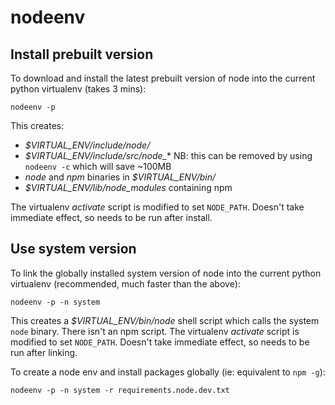 # nodeenv

## Install prebuilt version

To download and install the latest prebuilt version of node into the current python virtualenv (takes 3 mins):

```
nodeenv -p
```

This creates:
* *$VIRTUAL_ENV/include/node/*
* *$VIRTUAL_ENV/include/src/node_** NB: this can be removed by using `nodeenv -c` which will save ~100MB
* *node* and *npm* binaries in *$VIRTUAL_ENV/bin/*
* *$VIRTUAL_ENV/lib/node_modules* containing npm

The virtualenv *activate* script is modified to set `NODE_PATH`. Doesn't take immediate effect, so needs to be run after install.

## Use system version

To link the globally installed system version of node into the current python virtualenv (recommended, much faster than the above):

```
nodeenv -p -n system
````

This creates a *$VIRTUAL_ENV/bin/node* shell script which calls the system `node` binary. There isn't an npm script. The virtualenv *activate* script is modified to set `NODE_PATH`. Doesn't take immediate effect, so needs to be run after linking.

To create a node env and install packages globally (ie: equivalent to `npm -g`):

```
nodeenv -p -n system -r requirements.node.dev.txt
```
